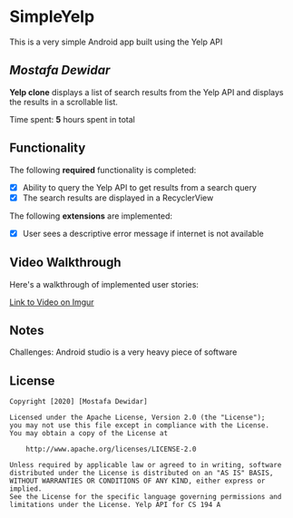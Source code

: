 # SimpleYelp
This is a very simple Android app built using the Yelp API

## *Mostafa Dewidar*

**Yelp clone** displays a list of search results from the Yelp API and displays the results in a scrollable list. 

Time spent: **5** hours spent in total

## Functionality 

The following **required** functionality is completed:

* [x] Ability to query the Yelp API to get results from a search query
* [x] The search results are displayed in a RecyclerView

The following **extensions** are implemented:

* [x] User sees a descriptive error message if internet is not available

## Video Walkthrough

Here's a walkthrough of implemented user stories:

[Link to Video on Imgur](https://imgur.com/FZNZfOL)

## Notes

Challenges: Android studio is a very heavy piece of software

## License

    Copyright [2020] [Mostafa Dewidar]

    Licensed under the Apache License, Version 2.0 (the "License");
    you may not use this file except in compliance with the License.
    You may obtain a copy of the License at

        http://www.apache.org/licenses/LICENSE-2.0

    Unless required by applicable law or agreed to in writing, software
    distributed under the License is distributed on an "AS IS" BASIS,
    WITHOUT WARRANTIES OR CONDITIONS OF ANY KIND, either express or implied.
    See the License for the specific language governing permissions and
    limitations under the License. Yelp API for CS 194 A
